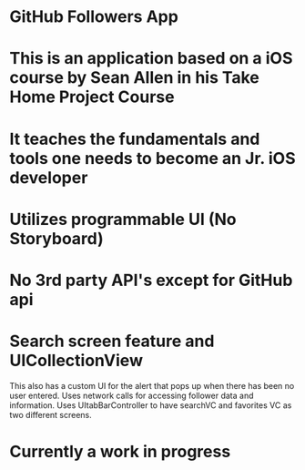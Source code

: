 # GitHub Followers App
# This is an application based on a iOS course by Sean Allen in his Take Home Project Course
# It teaches the fundamentals and tools one needs to become an Jr. iOS developer
# Utilizes programmable UI (No Storyboard)
# No 3rd party API's except for GitHub api
# Search screen feature and UICollectionView
This also has a custom UI for the alert that pops up when there has been no user entered.
Uses network calls for accessing follower data and information.
Uses UItabBarController to have searchVC and favorites VC as two different screens.
# Currently a work in progress

